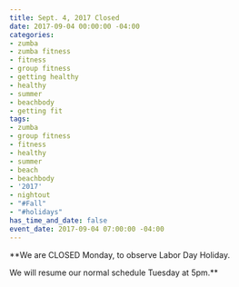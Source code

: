 ```yaml
---
title: Sept. 4, 2017 Closed
date: 2017-09-04 00:00:00 -04:00
categories:
- zumba
- zumba fitness
- fitness
- group fitness
- getting healthy
- healthy
- summer
- beachbody
- getting fit
tags:
- zumba
- group fitness
- fitness
- healthy
- summer
- beach
- beachbody
- '2017'
- nightout
- "#Fall"
- "#holidays"
has_time_and_date: false
event_date: 2017-09-04 07:00:00 -04:00
---
```


**We are CLOSED Monday, to observe Labor Day Holiday.


We will resume our normal schedule Tuesday at 5pm.**